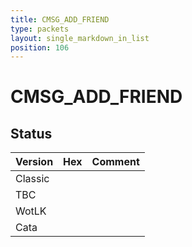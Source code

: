 ```yaml
---
title: CMSG_ADD_FRIEND
type: packets
layout: single_markdown_in_list
position: 106
---
```


# CMSG_ADD_FRIEND

## Status

Version | Hex | Comment
---------- | ---------- | ---------- 
Classic |  |  
TBC |  |  
WotLK |  |  
Cata |  |  
